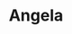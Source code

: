 ---
title: Angela
issue: 1A
issue_nr: 1
full_title: ""
subtitle: ""
story_arc: ""
crossover: ""
variant: A
publisher: Image Comics
creators: 
  - Neil Gaiman
  - Greg Capullo
release_date: Dec 1994
release_year: 1994
genre:
  - Adventure
  - Super-Heroes
format: Comic
pages: 32
signed_by: Greg Capullo
price: 2.25
---
